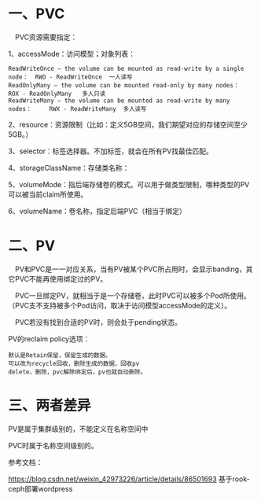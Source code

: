 # 一、PVC

&#8195;PVC资源需要指定：

1、accessMode：访问模型；对象列表：

    ReadWriteOnce – the volume can be mounted as read-write by a single node：  RWO - ReadWriteOnce  一人读写
    ReadOnlyMany – the volume can be mounted read-only by many nodes：          ROX - ReadOnlyMany   多人只读
    ReadWriteMany – the volume can be mounted as read-write by many nodes：     RWX - ReadWriteMany  多人读写
    
2、resource：资源限制（比如：定义5GB空间，我们期望对应的存储空间至少5GB。）  

3、selector：标签选择器。不加标签，就会在所有PV找最佳匹配。

4、storageClassName：存储类名称：

5、volumeMode：指后端存储卷的模式。可以用于做类型限制，哪种类型的PV可以被当前claim所使用。

6、volumeName：卷名称，指定后端PVC（相当于绑定）


# 二、PV

&#8195;PV和PVC是一一对应关系，当有PV被某个PVC所占用时，会显示banding，其它PVC不能再使用绑定过的PV。

&#8195;PVC一旦绑定PV，就相当于是一个存储卷，此时PVC可以被多个Pod所使用。（PVC支不支持被多个Pod访问，取决于访问模型accessMode的定义）。

&#8195;PVC若没有找到合适的PV时，则会处于pending状态。

PV的reclaim policy选项：

    默认是Retain保留，保留生成的数据。
    可以改为recycle回收，删除生成的数据，回收pv
    delete，删除，pvc解除绑定后，pv也就自动删除。
   
# 三、两者差异

PV是属于集群级别的，不能定义在名称空间中

PVC时属于名称空间级别的。

参考文档：

https://blog.csdn.net/weixin_42973226/article/details/86501693  基于rook-ceph部署wordpress
